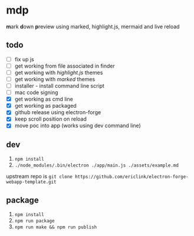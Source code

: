 # mdp

**m**ark **d**own **p**review using marked, highlight.js, mermaid and live reload

## todo

- [ ] fix up js
- [ ] get working from file associated in finder
- [ ] get working with *highlight.js* themes
- [ ] get working with *marked* themes
- [ ] installer - install command line script
- [ ] mac code signing
- [x] get working as cmd line
- [x] get working as packaged
- [x] github release using electron-forge
- [x] keep scroll position on reload
- [x] move poc into app (works using dev command line)

## dev
1. `npm install`
1. `./node_modules/.bin/electron ./app/main.js ./assets/example.md`

upstream repo is `git clone https://github.com/ericlink/electron-forge-webapp-template.git`

## package
1. `npm install`
1. `npm run package`
1. `npm run make && npm run publish`


